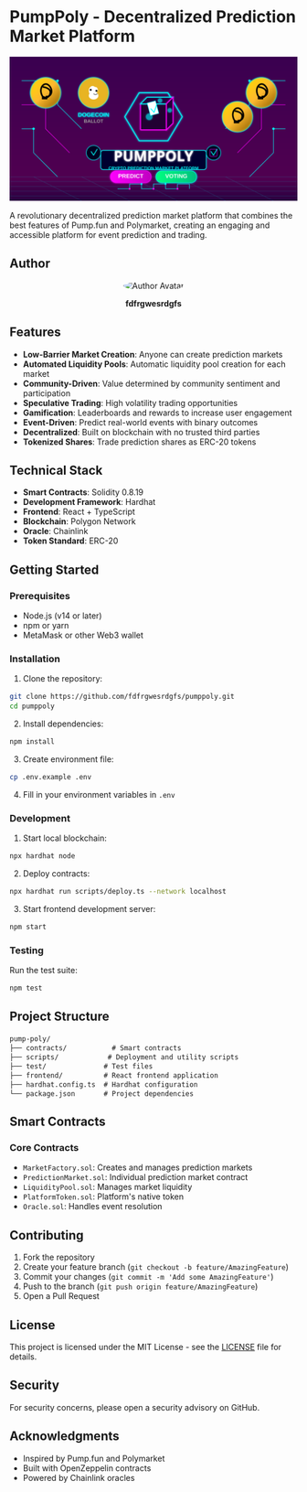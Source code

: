 # PumpPoly - Decentralized Prediction Market Platform

<div align="center">
  <img src="assets/logo.svg" alt="PumpPoly Logo" width="800">
</div>

A revolutionary decentralized prediction market platform that combines the best features of Pump.fun and Polymarket, creating an engaging and accessible platform for event prediction and trading.

## Author

<div align="center">
  <img src="https://avatars.githubusercontent.com/fdfrgwesrdgfs" alt="Author Avatar" width="100" height="100" style="border-radius: 50%;">
  <p><strong>fdfrgwesrdgfs</strong></p>
</div>

## Features

- **Low-Barrier Market Creation**: Anyone can create prediction markets
- **Automated Liquidity Pools**: Automatic liquidity pool creation for each market
- **Community-Driven**: Value determined by community sentiment and participation
- **Speculative Trading**: High volatility trading opportunities
- **Gamification**: Leaderboards and rewards to increase user engagement
- **Event-Driven**: Predict real-world events with binary outcomes
- **Decentralized**: Built on blockchain with no trusted third parties
- **Tokenized Shares**: Trade prediction shares as ERC-20 tokens

## Technical Stack

- **Smart Contracts**: Solidity 0.8.19
- **Development Framework**: Hardhat
- **Frontend**: React + TypeScript
- **Blockchain**: Polygon Network
- **Oracle**: Chainlink
- **Token Standard**: ERC-20

## Getting Started

### Prerequisites

- Node.js (v14 or later)
- npm or yarn
- MetaMask or other Web3 wallet

### Installation

1. Clone the repository:
```bash
git clone https://github.com/fdfrgwesrdgfs/pumppoly.git
cd pumppoly
```

2. Install dependencies:
```bash
npm install
```

3. Create environment file:
```bash
cp .env.example .env
```

4. Fill in your environment variables in `.env`

### Development

1. Start local blockchain:
```bash
npx hardhat node
```

2. Deploy contracts:
```bash
npx hardhat run scripts/deploy.ts --network localhost
```

3. Start frontend development server:
```bash
npm start
```

### Testing

Run the test suite:
```bash
npm test
```

## Project Structure

```
pump-poly/
├── contracts/           # Smart contracts
├── scripts/            # Deployment and utility scripts
├── test/              # Test files
├── frontend/          # React frontend application
├── hardhat.config.ts  # Hardhat configuration
└── package.json       # Project dependencies
```

## Smart Contracts

### Core Contracts

- `MarketFactory.sol`: Creates and manages prediction markets
- `PredictionMarket.sol`: Individual prediction market contract
- `LiquidityPool.sol`: Manages market liquidity
- `PlatformToken.sol`: Platform's native token
- `Oracle.sol`: Handles event resolution

## Contributing

1. Fork the repository
2. Create your feature branch (`git checkout -b feature/AmazingFeature`)
3. Commit your changes (`git commit -m 'Add some AmazingFeature'`)
4. Push to the branch (`git push origin feature/AmazingFeature`)
5. Open a Pull Request

## License

This project is licensed under the MIT License - see the [LICENSE](LICENSE) file for details.

## Security

For security concerns, please open a security advisory on GitHub.

## Acknowledgments

- Inspired by Pump.fun and Polymarket
- Built with OpenZeppelin contracts
- Powered by Chainlink oracles 
